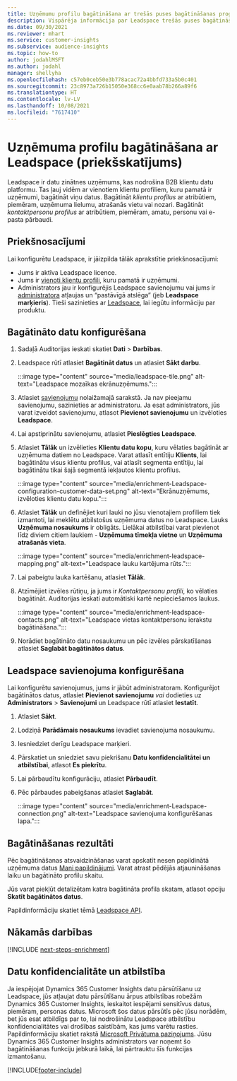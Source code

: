 ```yaml
---
title: Uzņēmumu profilu bagātināšana ar trešās puses bagātināšanas programmu Leadspace
description: Vispārēja informācija par Leadspace trešās puses bagātināšanu.
ms.date: 09/30/2021
ms.reviewer: mhart
ms.service: customer-insights
ms.subservice: audience-insights
ms.topic: how-to
author: jodahlMSFT
ms.author: jodahl
manager: shellyha
ms.openlocfilehash: c57eb0ceb50e3b778acac72a4bbfd733a5b0c401
ms.sourcegitcommit: 23c8973a726b15050e368cc6e0aab78b266a89f6
ms.translationtype: HT
ms.contentlocale: lv-LV
ms.lasthandoff: 10/08/2021
ms.locfileid: "7617410"
---
```

# <a name="enrichment-of-company-profiles-with-leadspace-preview"></a>Uzņēmuma profilu bagātināšana ar Leadspace (priekšskatījums)

Leadspace ir datu zinātnes uzņēmums, kas nodrošina B2B klientu datu platformu. Tas ļauj vidēm ar vienotiem klientu profiliem, kuru pamatā ir uzņēmumi, bagātināt viņu datus. Bagātināt *klientu profilus* ar atribūtiem, piemēram, uzņēmuma lielumu, atrašanās vietu vai nozari. Bagātināt *kontaktpersonu profilus* ar atribūtiem, piemēram, amatu, personu vai e-pasta pārbaudi.

## <a name="prerequisites"></a>Priekšnosacījumi

Lai konfigurētu Leadspace, ir jāizpilda tālāk aprakstītie priekšnosacījumi:

- Jums ir aktīva Leadspace licence.
- Jums ir [vienoti klientu profili](customer-profiles.md), kuru pamatā ir uzņēmumi.
- Administrators jau ir konfigurējis Leadspace savienojumu vai jums ir [administratora](permissions.md#administrator) atļaujas un “pastāvīgā atslēga” (jeb **Leadspace marķieris**). Tieši sazinieties ar [Leadspace](https://www.leadspace.com/leadspace-microsoft-dynamics-365/), lai iegūtu informāciju par produktu.

## <a name="configure-the-enrichment"></a>Bagātināto datu konfigurēšana

1. Sadaļā Auditorijas ieskati skatiet **Dati** > **Darbības**.

1. Leadspace rūtī atlasiet **Bagātināt datus** un atlasiet **Sākt darbu**.

   :::image type="content" source="media/leadspace-tile.png" alt-text="Leadspace mozaīkas ekrānuzņēmums.":::

1. Atlasiet [savienojumu](connections.md) nolaižamajā sarakstā. Ja nav pieejamu savienojumu, sazinieties ar administratoru. Ja esat administrators, jūs varat izveidot savienojumu, atlasot **Pievienot savienojumu** un izvēloties **Leadspace**. 

1. Lai apstiprinātu savienojumu, atlasiet **Pieslēgties Leadspace**.

1. Atlasiet **Tālāk** un izvēlieties **Klientu datu kopu**, kuru vēlaties bagātināt ar uzņēmuma datiem no Leadspace. Varat atlasīt entītiju **Klients**, lai bagātinātu visus klientu profilus, vai atlasīt segmenta entītiju, lai bagātinātu tikai šajā segmentā iekļautos klientu profilus.

    :::image type="content" source="media/enrichment-Leadspace-configuration-customer-data-set.png" alt-text="Ekrānuzņēmums, izvēloties klientu datu kopu.":::

1. Atlasiet **Tālāk** un definējiet kuri lauki no jūsu vienotajiem profiliem tiek izmantoti, lai meklētu atbilstošus uzņēmuma datus no Leadspace. Lauks **Uzņēmuma nosaukums** ir obligāts. Lielākai atbilstībai varat pievienot līdz diviem citiem laukiem - **Uzņēmuma tīmekļa vietne** un **Uzņēmuma atrašanās vieta**.

   :::image type="content" source="media/enrichment-leadspace-mapping.png" alt-text="Leadspace lauku kartējuma rūts.":::

1. Lai pabeigtu lauka kartēšanu, atlasiet **Tālāk**.

1. Atzīmējiet izvēles rūtiņu, ja jums ir *Kontaktpersonu profili*, ko vēlaties bagātināt. Auditorijas ieskati automātiski kartē nepieciešamos laukus.

   :::image type="content" source="media/enrichment-leadspace-contacts.png" alt-text="Leadspace vietas kontaktpersonu ierakstu bagātināšana.":::
 
1. Norādiet bagātināto datu nosaukumu un pēc izvēles pārskatīšanas atlasiet **Saglabāt bagātinātos datus**.


## <a name="configure-the-connection-for-leadspace"></a>Leadspace savienojuma konfigurēšana 

Lai konfigurētu savienojumus, jums ir jābūt administratoram. Konfigurējot bagātinātos datus, atlasiet **Pievienot savienojumu** *vai* dodieties uz **Administrators** > **Savienojumi** un Leadspace rūtī atlasiet **Iestatīt**.

1. Atlasiet **Sākt**. 

1. Lodziņā **Parādāmais nosaukums** ievadiet savienojuma nosaukumu.

1. Iesniedziet derīgu Leadspace marķieri.

1. Pārskatiet un sniedziet savu piekrišanu **Datu konfidencialitātei un atbilstībai**, atlasot **Es piekrītu**.

1. Lai pārbaudītu konfigurāciju, atlasiet **Pārbaudīt**.

1. Pēc pārbaudes pabeigšanas atlasiet **Saglabāt**.
   
   :::image type="content" source="media/enrichment-Leadspace-connection.png" alt-text="Leadspace savienojuma konfigurēšanas lapa.":::

## <a name="enrichment-results"></a>Bagātināšanas rezultāti

Pēc bagātināšanas atsvaidzināšanas varat apskatīt nesen papildinātā uzņēmuma datus [Mani papildinājumi](enrichment-hub.md). Varat atrast pēdējās atjaunināšanas laiku un bagātināto profilu skaitu.

Jūs varat piekļūt detalizētam katra bagātināta profila skatam, atlasot opciju **Skatīt bagātinātos datus**.

Papildinformāciju skatiet tēmā [Leadspace API](https://support.leadspace.com/hc/en-us/sections/201997649-API).

## <a name="next-steps"></a>Nākamās darbības


[!INCLUDE [next-steps-enrichment](../includes/next-steps-enrichment.md)]

## <a name="data-privacy-and-compliance"></a>Datu konfidencialitāte un atbilstība

Ja iespējojat Dynamics 365 Customer Insights datu pārsūtīšanu uz Leadspace, jūs atļaujat datu pārsūtīšanu ārpus atbilstības robežām Dynamics 365 Customer Insights, ieskaitot iespējami sensitīvus datus, piemēram, personas datus. Microsoft šos datus pārsūtīs pēc jūsu norādēm, bet jūs esat atbildīgs par to, lai nodrošinātu Leadspace atbilstību konfidencialitātes vai drošības saistībām, kas jums varētu rasties. Papildinformāciju skatiet rakstā [Microsoft Privātuma paziņojums](https://go.microsoft.com/fwlink/?linkid=396732).
Jūsu Dynamics 365 Customer Insights administrators var noņemt šo bagātināšanas funkciju jebkurā laikā, lai pārtrauktu šīs funkcijas izmantošanu.


[!INCLUDE[footer-include](../includes/footer-banner.md)]
